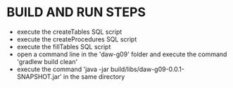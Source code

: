 # BUILD AND RUN STEPS

- execute the createTables SQL script
- execute the createProcedures SQL script
- execute the fillTables SQL script
- open a command line in the 'daw-g09' folder and execute the command 'gradlew build clean'
- execute the command 'java -jar build/libs/daw-g09-0.0.1-SNAPSHOT.jar' in the same directory
